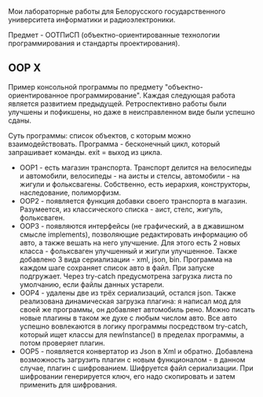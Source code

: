 Мои лабораторные работы для Белорусского государственного университета информатики и радиоэлектроники.

Предмет - ООТПиСП (объектно-ориентированные технологии программирования и стандарты проектирования).

<h2> OOP X </h1>

Пример консольной программы по предмету "объектно-ориентированное программирование". Каждая следующая работа является развитием предыдущей. Ретроспективно работы были улучшены и пофикшены, но даже в неисправленном виде были успешно сданы.

Суть программы: список объектов, с которым можно взаимодействовать. Программа - бесконечный цикл, который запрашивает команды. exit = выход из цикла.

* OOP1 - есть магазин транспорта. Транспорт делится на велосипеды и автомобили, велосипеды - на аисты и стелсы, автомобили - на жигули и фольксвагены. Собственно, есть иерархия, конструкторы, наследование, полиморфизм.
* OOP2 - появляется функция добавки своего транспорта в магазин. Разумеется, из классического списка - аист, стелс, жигуль, фольксваген.
* OOP3 - появляются интерфейсы (не графический, а в джавишном смысле implements), позволяющие редактировать информацию об авто, а также вешать на него улучшение. Для этого есть 2 новых класса - фольксваген улучшенный и жигули улучшенное. Также добавлено 3 вида сериализации - xml, json, bin. Программа на каждом шаге сохраняет список авто в файл. При запуске подгружает. Через try-catch предусмотрена загрузка листа по умолчанию, если файлы данных устарели.
* OOP4 - удалены две из трёх сериализаций, остался json. Также реализована динамическая загрузка плагина: я написал мод для своей же программы, он добавляет автомобиль рено. Можно писать новые плагины в таком же духе с любым числом авто. Все авто успешно вовлекаются в логику программы посредством try-catch, который ищет классы для newInstance() в пределах программы, а потом проверяет плагин.
* OOP5 - появляется конвертатор из Json в Xml и обратно. Добавлена возможность загрузить плагин с новым функционалом - в данном случае, плагин с шифрованием. Шифруется файл сериализации. При шифровании генерируется ключ, его надо скопировать и затем применить для шифрования.
